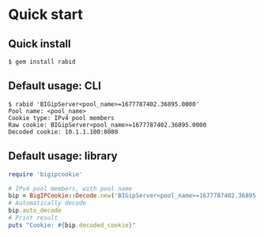 # Quick start

## Quick install

```
$ gem install rabid
```

## Default usage: CLI

```
$ rabid 'BIGipServer<pool_name>=1677787402.36895.0000'
Pool name: <pool_name>
Cookie type: IPv4 pool members
Raw cookie: BIGipServer<pool_name>=1677787402.36895.0000
Decoded cookie: 10.1.1.100:8080
```

## Default usage: library

```ruby
require 'bigipcookie'

# IPv4 pool members, with pool name
bip = BigIPCookie::Decode.new('BIGipServer<pool_name>=1677787402.36895.0000')
# Automatically decode
bip.auto_decode
# Print result
puts "Cookie: #{bip.decoded_cookie}"
```